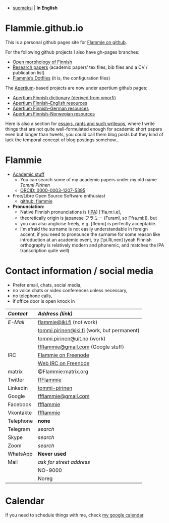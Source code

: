 * [suomeksi](indeksi.html) | **In English**

# Flammie.github.io

This is a personal github pages site for [Flammie on
github](https://github.com/flammie).

For the following github projects I also have gh-pages branches:

* [Open morphology of Finnish](omorfi/)
* [Research papers](purplemonkeydishwasher/) (academic papers’ tex files, bib
  files and a CV / publication list)
* [Flammie’s Dotfiles](dotfiles/) (it is, the configuration files)

The [Apertium](//apertium.github.io)-based projects are now under apertium
github pages:

* [Apertium Finnish dictionary (derived from
  omorfi)](//apertium.github.io/apertium-fin/)
* [Apertium Finnish–English resources](//apertium.github.io/apertium-fin-deu/)
* [Apertium Finnish–German resources](//apertium.github.io/apertium-fin-eng/)
* [Apertium Finnish–Norwegian resources](//apertium.github.io/apertium-fin-nor/)

Here is also a section for [essays, rants and such writeups](rants.html), where
I write things that are not quite well-formulated enough for academic short
papers even but longer than tweets, you could call them blog posts but they kind
of lack the temporal concept of blog postings somehow...

# Flammie

* [Academic stuff](purplemonkeydishwasher/)
  * You can search some of my academic papers under my old name *Tommi Pirinen*
  * [ORCID: 0000-0003-1207-5395](https://orcid.org/0000-0003-1207-5395)
* Free/Libre Open Source Software enthusiast
  * [github: flammie](https://github.com/flammie)
* **Pronunciation:**
  * Native Finnish pronunciations is
  ([IPA](https://en.wikipedia.org/wiki/International_Phonetic_Alphabet))
  ['fla.mːi.e],
  * theoretically origin is japanese フラミー (Furamī, so
  ['fɾa.mi:]), but
  * you can also anglicise freely, e.g. [fleɪmɪ] is perfectly acceptable.
  * I'm afraid the surname is not easily understandable in
  foreign accent, if you need to pronounce the surname for some reason like
  introduction at an academic event, try ['pi.Ri,nen] (yeah Finnish
  orthography is relatively modern and phonemic, and matches the IPA
  transcription quite well)

# Contact information / social media

* Prefer email, chats, social media,
* no voice chats or video conferences unless necessary,
* no telephone calls,
* if office door is open knock in

| *Contact* | *Address (link)* |
| :-------  | :--------------  |
| *E-Mail* | flammie@iki.fi (not work) |
|          | tommi.pirinen@iki.fi (work, but permanent) |
|          | tommi.pirinen@uit.no (work) |
|          | ffflammie@gmail.com (Google stuff) |
| IRC | [Flammie on Freenode](irc://Freenode/Flammie?isnick) |
| | [Web IRC on Freenode](https://webchat.freenode.net) |
| matrix | @Flammie:matrix.org |
| Twitter | [ffFlammie](https://twitter.com/ffFlammie) |
| Linkedin | [tommi-pirinen](https://www.linkedin.com/in/tommi-pirinen-6182127/) |
| Google | ffflammie@gmail.com |
| Facebook | [ffflammie](https://www.facebook.com/ffflammie) |
| Vkontakte | [ffflammie](https://vk.com/ffflammie) |
| ~~Telephone~~ | **none** |
| Telegram | *search* |
| Skype | *search* |
| Zoom | *search* |
| ~~WhatsApp~~ | **Never used** |
| Mail | *ask for street address* |
| | NO-9000 |
| | Noreg |



# Calendar

If you need to schedule things with me, check [my google
calendar](https://calendar.google.com/calendar/u/0?cid=ZmZmbGFtbWllQGdtYWlsLmNvbQ).

<!-- vim: set ft=markdown -->
